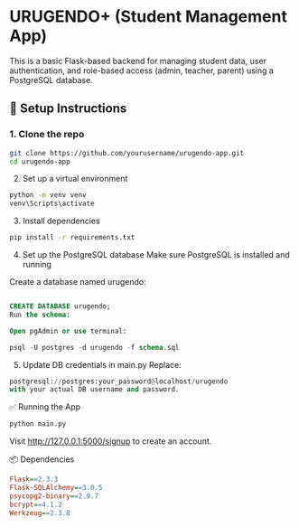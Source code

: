 # URUGENDO+ (Student Management App)

This is a basic Flask-based backend for managing student data, user authentication, and role-based access (admin, teacher, parent) using a PostgreSQL database.

## 🚀 Setup Instructions

### 1. Clone the repo
```bash
git clone https://github.com/yourusername/urugendo-app.git
cd urugendo-app
```

2. Set up a virtual environment
```bash
python -m venv venv
venv\Scripts\activate
```

3. Install dependencies
```bash
pip install -r requirements.txt
```

4. Set up the PostgreSQL database
Make sure PostgreSQL is installed and running

Create a database named urugendo:

```sql

CREATE DATABASE urugendo;
Run the schema:

Open pgAdmin or use terminal:

psql -U postgres -d urugendo -f schema.sql
```

5. Update DB credentials in main.py
Replace:

```python
postgresql://postgres:your_password@localhost/urugendo
with your actual DB username and password.
```

✅ Running the App
```bash
python main.py
```
Visit http://127.0.0.1:5000/signup to create an account.

📦 Dependencies
```ini
Flask==2.3.3
Flask-SQLAlchemy==3.0.5
psycopg2-binary==2.9.7
bcrypt==4.1.2
Werkzeug==2.3.8
